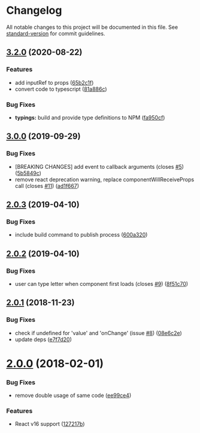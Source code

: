 # Changelog

All notable changes to this project will be documented in this file. See [standard-version](https://github.com/conventional-changelog/standard-version) for commit guidelines.

## [3.2.0](https://github.com/antonfisher/react-simple-timefield/compare/v3.0.0...v3.2.0) (2020-08-22)


### Features

* add inputRef to props ([65b2c1f](https://github.com/antonfisher/react-simple-timefield/commit/65b2c1ff1aabdfd41fefb9233735d1cce23159fe))
* convert code to typescript ([81a886c](https://github.com/antonfisher/react-simple-timefield/commit/81a886ce7a1a0ac6b827e927f0db6a6794ac5fc0))


### Bug Fixes

* **typings:** build and provide type definitions to NPM ([fa950cf](https://github.com/antonfisher/react-simple-timefield/commit/fa950cf32a02da3bec2733b6a60eb495ca0df3cd))

## [3.0.0](https://github.com/antonfisher/react-simple-timefield/compare/v2.0.3...v3.0.0) (2019-09-29)


### Bug Fixes

* [BREAKING CHANGES] add event to callback arguments (closes [#5](https://github.com/antonfisher/react-simple-timefield/issues/5)) ([5b5849c](https://github.com/antonfisher/react-simple-timefield/commit/5b5849c))
* remove react deprecation warning, replace componentWillReceiveProps call (closes [#11](https://github.com/antonfisher/react-simple-timefield/issues/11)) ([ad1f667](https://github.com/antonfisher/react-simple-timefield/commit/ad1f667))

## [2.0.3](https://github.com/antonfisher/react-simple-timefield/compare/v2.0.2...v2.0.3) (2019-04-10)


### Bug Fixes

* include build command to publish process ([600a320](https://github.com/antonfisher/react-simple-timefield/commit/600a320))



## [2.0.2](https://github.com/antonfisher/react-simple-timefield/compare/v2.0.1...v2.0.2) (2019-04-10)


### Bug Fixes

* user can type letter when component first loads (closes [#9](https://github.com/antonfisher/react-simple-timefield/issues/9)) ([8f51c70](https://github.com/antonfisher/react-simple-timefield/commit/8f51c70))



<a name="2.0.1"></a>
## [2.0.1](https://github.com/antonfisher/react-simple-timefield/compare/v2.0.0...v2.0.1) (2018-11-23)


### Bug Fixes

* check if undefined for 'value' and 'onChange' (issue [#8](https://github.com/antonfisher/react-simple-timefield/issues/8)) ([08e6c2e](https://github.com/antonfisher/react-simple-timefield/commit/08e6c2e))
* update deps ([e7f7d20](https://github.com/antonfisher/react-simple-timefield/commit/e7f7d20))



<a name="2.0.0"></a>
# [2.0.0](https://github.com/antonfisher/react-simple-timefield/compare/v1.3.2...v2.0.0) (2018-02-01)


### Bug Fixes

* remove double usage of same code ([ee99ce4](https://github.com/antonfisher/react-simple-timefield/commit/ee99ce4))


### Features

* React v16 support ([127217b](https://github.com/antonfisher/react-simple-timefield/commit/127217b))
